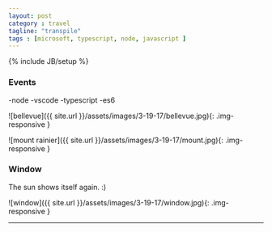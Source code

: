 ```yaml
---
layout: post
category : travel
tagline: "transpile"
tags : [microsoft, typescript, node, javascript ]
---
```

{% include JB/setup %}

### Events

-node
-vscode
-typescript
-es6


![bellevue]({{ site.url }}/assets/images/3-19-17/bellevue.jpg){: .img-responsive }

![mount rainier]({{ site.url }}/assets/images/3-19-17/mount.jpg){: .img-responsive }

### Window 

The sun shows itself again. :)

![window]({{ site.url }}/assets/images/3-19-17/window.jpg){: .img-responsive }

---
